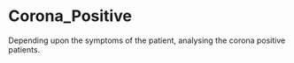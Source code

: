 # Corona_Positive
 Depending upon the symptoms of the patient, analysing the corona positive patients.
